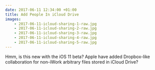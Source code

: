 ```yaml
---
date: 2017-06-11 12:34:00 +01:00
title: Add People In iCloud Drive
images: 
    - 2017-06-11-icloud-sharing-1-raw.jpg
    - 2017-06-11-icloud-sharing-2-raw.jpg
    - 2017-06-11-icloud-sharing-3-raw.jpg
    - 2017-06-11-icloud-sharing-4-raw.jpg
    - 2017-06-11-icloud-sharing-5-raw.jpg
---
```


Hmm, is this new with the iOS 11 beta? Apple have added Dropbox-like collaboration for non-iWork arbitrary files stored in iCloud Drive?
